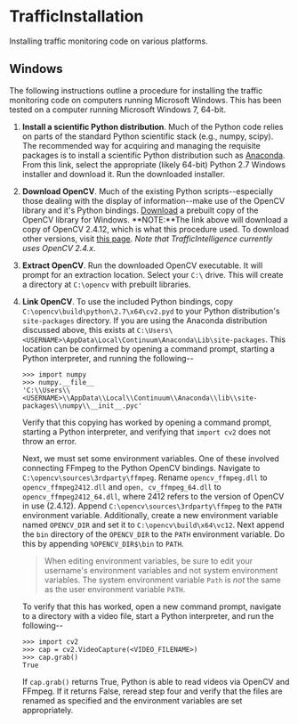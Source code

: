 # TrafficInstallation
Installing traffic monitoring code on various platforms.

## Windows
The following instructions outline a procedure for installing the traffic monitoring code on computers running Microsoft Windows. This has been tested on a computer running Microsoft Windows 7, 64-bit. 

1. **Install a scientific Python distribution**. Much of the Python code relies on parts of the standard Python scientific stack (e.g., numpy, scipy). The recommended way for acquiring and managing the requisite packages is to install a scientific Python distribution such as [Anaconda](https://www.continuum.io/downloads). From this link, select the appropriate (likely 64-bit) Python 2.7 Windows installer and download it. Run the downloaded installer. 
2. **Download OpenCV**. Much of the existing Python scripts--especially those dealing with the display of information--make use of the OpenCV library and it's Python bindings. [Download](https://sourceforge.net/projects/opencvlibrary/files/opencv-win/2.4.12/opencv-2.4.12.exe/download) a prebuilt copy of the OpenCV library for Windows. 
**NOTE:**The link above will download a copy of OpenCV 2.4.12, which is what this procedure used. To download other versions, visit [this page](http://opencv.org/downloads.html). *Note that TrafficIntelligence currently uses OpenCV 2.4.x*.
3. **Extract OpenCV**. Run the downloaded OpenCV executable. It will prompt for an extraction location. Select your `C:\` drive. This will create a directory at `C:\opencv` with prebuilt libraries.
4. **Link OpenCV**. To use the included Python bindings, copy `C:\opencv\build\python\2.7\x64\cv2.pyd` to your Python distribution's `site-packages` directory. If you are using the Anaconda distribution discussed above, this exists at `C:\Users\<USERNAME>\AppData\Local\Continuum\Anaconda\Lib\site-packages`. This location can be confirmed by opening a command prompt, starting a Python interpreter, and running the following--

    ```
    >>> import numpy
    >>> numpy.__file__
    'C:\\Users\\<USERNAME>\\AppData\\Local\\Continuum\\Anaconda\\lib\\site-packages\\numpy\\__init__.pyc'
    ```

    Verify that this copying has worked by opening a command prompt, starting a Python interpreter, and verifying that `import cv2` does not throw an error.

    Next, we must set some environment variables. One of these involved connecting FFmpeg to the Python OpenCV bindings. Navigate to `C:\opencv\sources\3rdparty\ffmpeg`. Rename `opencv_ffmpeg.dll` to `opencv_ffmpeg2412.dll` and `open, cv_ffmpeg_64.dll` to `opencv_ffmpeg2412_64.dll`, where 2412 refers to the version of OpenCV in use (2.4.12). Append `C:\opencv\sources\3rdparty\ffmpeg` to the `PATH` environment variable. Additionally, create a new environment variable named `OPENCV_DIR` and set it to `C:\opencv\build\x64\vc12`. Next append the `bin` directory of the `OPENCV_DIR` to the `PATH` environment variable. Do this by appending `%OPENCV_DIR$\bin` to `PATH`.

    > When editing environment variables, be sure to edit your username's environment variables and not system environment variables. The system environment variable `Path` is *not* the same as the user environment variable `PATH`. 

    To verify that this has worked, open a new command prompt, navigate to a directory with a video file, start a Python interpreter, and run the following--

    ```
    >>> import cv2
    >>> cap = cv2.VideoCapture(<VIDEO_FILENAME>)
    >>> cap.grab()
    True
    ```
    If `cap.grab()` returns True, Python is able to read videos via OpenCV and FFmpeg. If it returns False, reread step four and verify that the files are renamed as specified and the environment variables are set appropriately.
